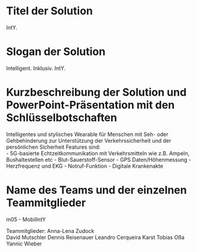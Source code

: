 # Titel der Solution

IntY.

# Slogan der Solution

Intelligent.
Inklusiv.
IntY.

# Kurzbeschreibung der Solution und PowerPoint-Präsentation mit den Schlüsselbotschaften

Intelligentes und stylisches Wearable für Menschen mit Seh- oder Gehbehinderung zur Unterstützung der Verkehrssicherheit und der persönlichen Sicherheit
Features sind:	
		- 5G-basierte Echtzeitkommunikation mit Verkehrsmitteln wie z.B. Ampeln, Bushaltestellen etc
		- Blut-Sauerstoff-Sensor 
		- GPS Daten/Höhenmessung 
		- Herzfrequenz und EKG
		- Notruf-Funktion
		- Digitale Krankenakte

# Name des Teams und der einzelnen Teammitglieder

m05 - MobilIntY

Teammitglieder:
Anna-Lena Zudock <br>
David Mutschler
Dennis Reisenauer
Leandro Cerqueira Karst
Tobias Oßa
Yannic Wieber
